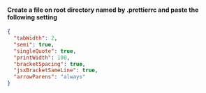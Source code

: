 #### Create a file on root directory named by .prettierrc and paste the following setting
```json
{
  "tabWidth": 2,
  "semi": true,
  "singleQuote": true,
  "printWidth": 100,
  "bracketSpacing": true,
  "jsxBracketSameLine": true,
  "arrowParens": "always"
}
```
